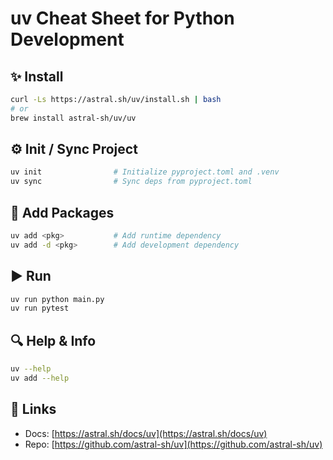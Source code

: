 # uv Cheat Sheet for Python Development

## ✨ Install

```bash
curl -Ls https://astral.sh/uv/install.sh | bash
# or
brew install astral-sh/uv/uv
```

## ⚙️ Init / Sync Project

```bash
uv init                # Initialize pyproject.toml and .venv
uv sync                # Sync deps from pyproject.toml
```

## 🚀 Add Packages

```bash
uv add <pkg>           # Add runtime dependency
uv add -d <pkg>        # Add development dependency
```

## ▶️ Run 

```bash
uv run python main.py
uv run pytest
```

## 🔍 Help & Info

```bash
uv --help
uv add --help
```

## 🔗 Links

* Docs: [https://astral.sh/docs/uv](https://astral.sh/docs/uv)
* Repo: [https://github.com/astral-sh/uv](https://github.com/astral-sh/uv)
